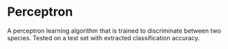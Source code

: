 # Perceptron
A perceptron learning algorithm that is trained to discriminate between two species. Tested on a test set with extracted classification accuracy.

